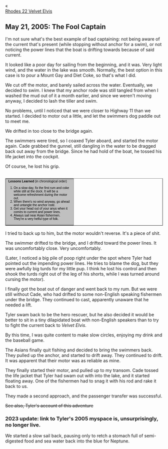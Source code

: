 <div class="top-nav-links"><div class="link-arrow link-arrow-left"><div class="div-left-ticks">«</div><a href="/velvet-elvis/rhodes-22" class="div-left-text">Rhodes 22 Velvet Elvis</a></div></div>

<h2>May 21, 2005:  The Fool Captain</h2>

I'm not sure what's the best example of bad captaining:  not being aware of the current that's present (while stopping without anchor for a swim), or not noticing the power lines that the boat is drifting towards because of said current.

It looked like a poor day for sailing from the beginning, and it was.  Very light wind, and the water in the lake was smooth.  Normally, the best option in this case is to pour a Mount Gay and Diet Coke, so that's what I did.

We cut off the motor, and barely sailed across the water.  Eventually, we decided to swim.  I knew that my anchor rode was still tangled from when I washed the mud out of it a month earlier, and since we weren't moving anyway, I decided to lash the tiller and swim.

No problems, until I noticed that we were closer to Highway 11 than we started.  I decided to motor out a little, and let the swimmers dog paddle out to meet me.

We drifted in too close to the bridge again.

The swimmers were tired, so I coaxed Tyler aboard, and started the motor again.  Cade grabbed the gunnel, still dangling in the water to be dragged back out away from the bridge.  Since he had hold of the boat, he tossed his life jacket into the cockpit.

Of course, he lost his grip.

<table cellpadding=4 cellspacing=0 border=1 align=right><tr><td width=200 bgcolor="#C0C0C0"><font face="verdana, arial, geneva" size=1 color=#000000><b>Lessons Learned</b> (in chronological order)<ol><li>On a slow day, fix the first rum and coke while still at the dock.  It will be a welcome refreshment during the motor out.<li>When there's no wind anyway, go ahead and untangle the anchor rode.<li>Get your head out of your anus when it comes to current and power lines.<li>Always sail near Asian fishermen.  They're a very helful type of folk.</ol></font></td></tr></table>

I tried to back up to him, but the motor wouldn't reverse.  It's a piece of shit.

The swimmer drifted to the bridge, and I drifted toward the power lines.  It was uncomfortably close.  Very uncomfortably.

(Later, I noticed a big pile of poop right under the spot where Tyler had pointed out the impending power lines.  He tries to blame the dog, but they were awfully big turds for my little pup.  I think he lost his control and then shook the turds right out of the leg of his shorts, while I was turned around cursing the motor).

I finally got the boat out of danger and went back to my rum.  But we were still without Cade, who had drifted to some non-English speaking fishermen under the bridge.  They continued to cast, apparently unaware that he needed a lift.

Tyler swam back to be the hero rescuer, but he also decided it would be better to sit in a tiny dilapidated boat with non-English speakers than to try to fight the current back to <i>Velvet Elvis</i>.

By this time, I was quite content to make slow circles, enjoying my drink and the baseball game.

The Asians finally quit fishing and decided to bring the swimmers back.  They pulled up the anchor, and started to drift away.  They continued to drift.  It was apparent that their motor was as reliable as mine.

They finally started their motor, and pulled up to my transom.  Cade tossed the life jacket that Tyler had swam out with into the lake, and it started floating away.  One of the fishermen had to snag it with his rod and rake it back to us.

They made a second approach, and the passenger transfer was successful.

<strike>See also, Tyler's account of this adventure</strike><br/>

<h3>2023 update:  link to Tyler's 2005 myspace is, unsurprisingly, no longer live.</h3>

We started a slow sail back, pausing only to retch a stomach full of semi-digested food and sea water back into the blue for Neptune.
